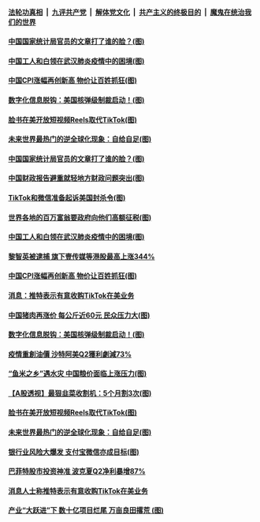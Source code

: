 

####  [法轮功真相](../../../../basic/blob/master/README.md?t=08111931) &nbsp;|&nbsp; [九评共产党](../../../../9ping.md/blob/master/README.md?t=08111931) &nbsp;|&nbsp; [解体党文化](../../../../jtdwh.md/blob/master/README.md?t=08111931)  &nbsp;|&nbsp; [共产主义的终极目的](../../../../gczydzjmd.md/blob/master/README.md?t=08111931) &nbsp;|&nbsp; [魔鬼在统治我们的世界](../../../../mgztzwmdsj.md/blob/master/README.md?t=08111931) 

#### [中国国家统计局官员的文章打了谁的脸？(图)](../pages/p5/942532.md?t=08111931) 

#### [中国工人和白领在武汉肺炎疫情中的困境(图)](../pages/p5/942530.md?t=08111931) 

#### [中国CPI涨幅再创新高 物价让百姓抓狂(图)](../pages/p5/942503.md?t=08111931) 

#### [数字化信息脱钩：美国核弹级制裁启动！(图)](../pages/p5/942426.md?t=08111931) 

#### [脸书在美开放短视频Reels取代TikTok(图)](../pages/p5/942430.md?t=08111931) 

#### [未来世界最热门的逆全球化现象：自给自足(图)](../pages/p5/942418.md?t=08111931) 

#### [中国国家统计局官员的文章打了谁的脸？(图)](../pages/p5/942532.md?t=08111931) 

#### [中国财政报告避重就轻地方财政问题突出(图)](../pages/p5/942548.md?t=08111931) 

#### [TikTok和微信准备起诉美国封杀令(图)](../pages/p5/942545.md?t=08111931) 

#### [世界各地的百万富翁要政府向他们高额征税(图)](../pages/p5/942542.md?t=08111931) 

#### [中国工人和白领在武汉肺炎疫情中的困境(图)](../pages/p5/942530.md?t=08111931) 

#### [黎智英被逮捕 旗下壹传媒等港股最高上涨344%](../pages/p5/942514.md?t=08111931) 

#### [中国CPI涨幅再创新高 物价让百姓抓狂(图)](../pages/p5/942503.md?t=08111931) 

#### [消息：推特表示有意收购TikTok在美业务](../pages/p5/942500.md?t=08111931) 


#### [中国猪肉再涨价 每公斤近60元 民众压力大(图)](../pages/p5/942449.md?t=08111931) 

#### [数字化信息脱钩：美国核弹级制裁启动！(图)](../pages/p5/942426.md?t=08111931) 

#### [疫情重創油價 沙特阿美Q2獲利劇減73%](../pages/p5/942444.md?t=08111931) 

#### [“鱼米之乡”遇水灾 中国粮价面临上涨压力(图)](../pages/p5/942443.md?t=08111931) 

#### [【A股透视】最狠韭菜收割机：5个月割3次(图)](../pages/p5/942433.md?t=08111931) 

#### [脸书在美开放短视频Reels取代TikTok(图)](../pages/p5/942430.md?t=08111931) 

#### [未来世界最热门的逆全球化现象：自给自足(图)](../pages/p5/942418.md?t=08111931) 

#### [银行业风险大爆发 支付宝微信亦成目标(图)](../pages/p5/942422.md?t=08111931) 

#### [巴菲特股市投资神准 波克夏Q2净利暴增87%](../pages/p5/942388.md?t=08111931) 

#### [消息人士称推特表示有意收购TikTok在美业务](../pages/p5/942386.md?t=08111931) 

#### [产业“大跃进”下 数十亿项目烂尾 万亩良田撂荒&nbsp;(图)](../pages/p5/942382.md?t=08111931) 

